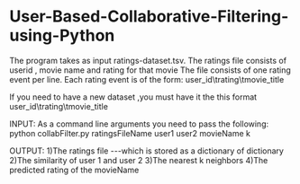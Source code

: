 User-Based-Collaborative-Filtering-using-Python
===============================================
The program takes as input ratings-dataset.tsv.
The ratings file consists of userid , movie name and rating for that movie
The file consists of one rating event per line. Each rating event is of the form:
user_id\trating\tmovie_title

If you need to have a new dataset ,you must have it the this format
user_id\trating\tmovie_title


INPUT:
As a command line arguments you need to pass the following:
python collabFilter.py ratingsFileName user1 user2 movieName k

OUTPUT:
1)The ratings file ---which is stored as a dictionary of dictionary
2)The similarity of user 1 and user 2
3)The nearest k neighbors
4)The predicted rating of the movieName